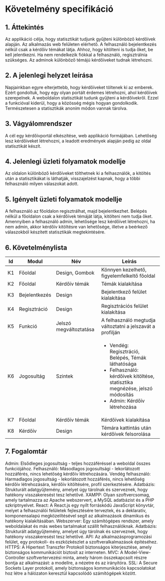 # Követelmény specifikáció

## 1. Áttekintés
Az applikáció célja, hogy statisztikát tudjunk gyűjteni különböző kérdőívek alapján. Az alkalmazás web felületen elérhető. A felhasználó bejelentkezés nélkül csak a kérdőív témákat látja. Ahhoz, hogy kitölteni is tudja őket, be kell jelentkezni. Ha nem rendelkezik fiókkal a felhasználó, regisztrálnia szükséges. Az adminok különböző témájú kérdőíveket tudnak létrehozni.
## 2. A jelenlegi helyzet leírása
Napjainkban egyre elterjettebb, hogy kérdőíveket töltenek ki az emberek. Ezért gondoltuk, hogy egy olyan portált érdemes létrehozni, ahol kérdőívek szerepelnek. A weboldalon statisztikát tudunk gyűjteni a kérdőívekről. Ezzel a funkcióval kiderül, hogy a közösség mégis hogyan gondolkodik. Természetesen a statisztikák anoním módon vannak tárolva.
## 3. Vágyálomrendszer
A cél egy kérdőívportál elkészítése, web applikáció formájában. Lehetőség lesz kérdőíveket létrehozni, a leadott eredmények alapján pedig az oldal statisztikát készít. 
## 4. Jelenlegi üzleti folyamatok modellje
Az oldalon különböző kérdőíveket tölthetnek ki a felhasználók, a kitöltés után a statisztikákat is láthatják, visszajelzést kapnak, hogy a többi felhasználó milyen válaszokat adott.
## 5. Igényelt üzleti folyamatok modellje
A felhasználó az főoldalon regisztrálhat, majd bejelentkezhet. Belépés nélkül a főoldalon csak a kérdőívek témáját látja, kitölteni nem tudja őket. Amennyiben a felhasználó admin, lehetősége lesz kérdőívet létrehozni, ha nem admin, akkor kérdőív kitöltésre van lehetősége, illetve a beérkező válaszokból készített statisztikák megtekintésére.
## 6. Követelménylista

| Id | Modul | Név | Leírás |
| :---: | --- | --- | --- |
| K1 | Főoldal | Design, Gombok | Könnyen kezelhető, figyelemfelkeltő főoldal |
| K2 | Főoldal | Kérdőív témák | Témák kialakítása |
| K3 | Bejelentkezés | Design | Bejelentkező felület kialakítása |
| K4 | Regisztráció | Design | Regisztrációs felület kialakítása |
| K5 | Funkció | Jelszó megváltoztatása | A felhasználó megtudja változtatni a jelszavát a profilján |
| K6 | Jogosultág | Szintek | <ul><li> Vendég: Regisztráció, Belépés, Témák láthatósága</li><li> Felhasználó: kérdőívek kitöltése, statisztika megnézése, jelszó módosítás </li><li>Admin: Kérdőív létrehozása</li></ul>|
| K7 | Főoldal | Kérdőív témák | Kérdőívek kialakítása |
| K8 | Kérdőív | Design | Témára kattintás után kérdőívek felsorolása |

## 7. Fogalomtár
Admin: Elsődleges jogosultság - teljes hozzáféréssel a weboldal összes funkciójához.
Felhasználó: Másodlagos jogosultsági - lekorlátozott hozzáférés, nincs lehetőség kérdőív létrehozására.
Vendég felhasználó: Harmadlagos jogosultság - lekorlátozott hozzáférés, nincs lehetőség kérdőív létrehozására, kérdőív kitöltésére, profil szerkeztésére.
Adatbázis: Strukturált adatgyűjtemény, amelyet úgy tárolnak és szerveznek, hogy hatékony visszakeresést tesz lehetővé.
XAMPP: Olyan szoftvercsomag, amely tartalmazza az Apache webszervert, a MySQL adatbázist és a PHP szkriptnyelvet.
React: A React.js egy nyílt forráskódú JavaScript könyvtár, melyet a felhasználói felületek fejlesztésére terveztek, és a deklaratív, komponensalapú megközelítésével segít az alkalmazások dinamikus és hatékony kialakításában.
Webszerver: Egy számítógépes rendszer, amely weboldalakat és más webes tartalmakat szállít felhasználóknak.
Adatbázis: Strukturált adatgyűjtemény, amelyet úgy tárolnak és szerveznek, hogy hatékony visszakeresést tesz lehetővé.
API: Az alkalmazásprogramozási felület, egy protokoll- és eszközkészlet a szoftveralkalmazások építéséhez.
HTTPS: A Hipertext Transzfer Protokoll biztonságos kiterjesztése, amely biztonságos kommunikációt biztosít az interneten.
MVC: A Model-View-Controller szoftvertervezési minta, amely három összekapcsolt részre bontja az alkalmazást: a modellre, a nézetre és az irányítóra.
SSL: A Secure Sockets Layer protokoll, amely biztonságos kommunikációs kapcsolatokat hoz létre a hálózaton keresztül kapcsolódó számítógépek között.
